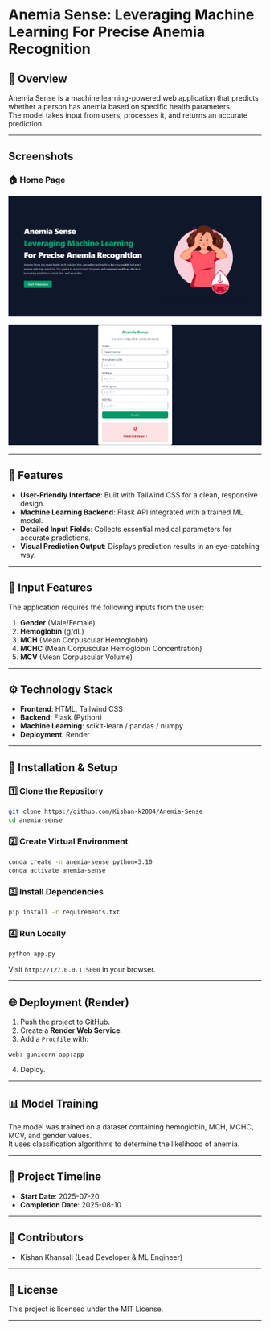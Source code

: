 # Anemia Sense: Leveraging Machine Learning For Precise Anemia Recognition

## 📌 Overview
Anemia Sense is a machine learning-powered web application that predicts whether a person has anemia based on specific health parameters.  
The model takes input from users, processes it, and returns an accurate prediction.

---

## Screenshots

### 🏠 Home Page
![Homepage](static/public/home.png)

![Predictpage](static/public/predict.png)

---

## 🎯 Features
- **User-Friendly Interface**: Built with Tailwind CSS for a clean, responsive design.
- **Machine Learning Backend**: Flask API integrated with a trained ML model.
- **Detailed Input Fields**: Collects essential medical parameters for accurate predictions.
- **Visual Prediction Output**: Displays prediction results in an eye-catching way.

---

## 🧠 Input Features
The application requires the following inputs from the user:
1. **Gender** (Male/Female)
2. **Hemoglobin** (g/dL)
3. **MCH** (Mean Corpuscular Hemoglobin)
4. **MCHC** (Mean Corpuscular Hemoglobin Concentration)
5. **MCV** (Mean Corpuscular Volume)

---

## ⚙️ Technology Stack
- **Frontend**: HTML, Tailwind CSS
- **Backend**: Flask (Python)
- **Machine Learning**: scikit-learn / pandas / numpy
- **Deployment**: Render

---

## 🚀 Installation & Setup

### 1️⃣ Clone the Repository
```bash
git clone https://github.com/Kishan-k2004/Anemia-Sense
cd anemia-sense
```

### 2️⃣ Create Virtual Environment
```bash
conda create -n anemia-sense python=3.10
conda activate anemia-sense
```

### 3️⃣ Install Dependencies
```bash
pip install -r requirements.txt
```

### 4️⃣ Run Locally
```bash
python app.py
```
Visit `http://127.0.0.1:5000` in your browser.

---

## 🌐 Deployment (Render)
1. Push the project to GitHub.
2. Create a **Render Web Service**.
3. Add a `Procfile` with:
```
web: gunicorn app:app
```
4. Deploy.

---

## 📊 Model Training
The model was trained on a dataset containing hemoglobin, MCH, MCHC, MCV, and gender values.  
It uses classification algorithms to determine the likelihood of anemia.

---

## 📅 Project Timeline
- **Start Date**: 2025-07-20
- **Completion Date**: 2025-08-10

---

## 🤝 Contributors
- Kishan Khansali (Lead Developer & ML Engineer)

---

## 📜 License
This project is licensed under the MIT License.

---
